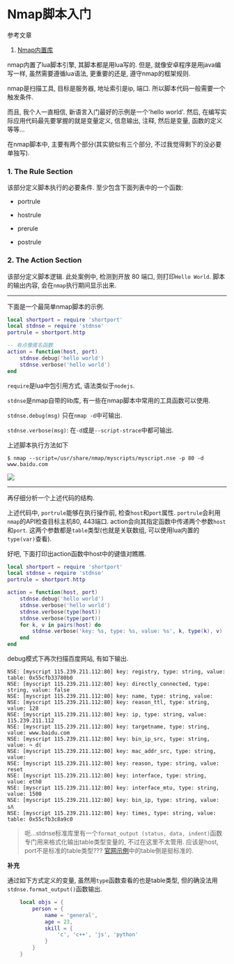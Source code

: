 # Nmap脚本入门

参考文章

1. [Nmap内置库](https://nmap.org/nsedoc/lib/)

nmap内置了lua脚本引擎, 其脚本都是用lua写的. 但是, 就像安卓程序是用java编写一样, 虽然需要遵循lua语法, 更重要的还是, 遵守nmap的框架规则.

nmap是扫描工具, 目标是服务器, 地址索引是ip, 端口. 所以脚本代码一般需要一个触发条件.

而且, 我个人一直相信, 新语言入门最好的示例是一个'hello world'. 然后, 在编写实际应用代码最先要掌握的就是变量定义, 信息输出, 注释, 然后是变量, 函数的定义等等...

在nmap脚本中, 主要有两个部分(其实貌似有三个部分, 不过我觉得剩下的没必要单独写).

### 1. The Rule Section

该部分定义脚本执行的必要条件. 至少包含下面列表中的一个函数:

- portrule

- hostrule

- prerule

- postrule

### 2. The Action Section

该部分定义脚本逻辑. 此处案例中, 检测到开放 80 端口, 则打印`Hello World`. 脚本的输出内容, 会在`nmap`执行期间显示出来. 

------

下面是一个最简单nmap脚本的示例.

```lua
local shortport = require 'shortport'
local stdnse = require 'stdnse'
portrule = shortport.http

-- 有点像匿名函数
action = function(host, port)
    stdnse.debug('hello world')
    stdnse.verbose('hello world')
end
```

`require`是lua中包引用方式, 语法类似于`nodejs`.

`stdnse`是nmap自带的lib库, 有一些在nmap脚本中常用的工具函数可以使用.

`stdnse.debug(msg)` 只在`nmap -d`中可输出.

`stdnse.verbose(msg)`: 在`-d`或是`--script-strace`中都可输出.

上述脚本执行方法如下

```
$ nmap --script=/usr/share/nmap/myscripts/myscript.nse -p 80 -d www.baidu.com
```

![](http://img.generals.spcace/21ca273ca77a3ce1394f48e67e881adc.png)

------

再仔细分析一个上述代码的结构. 

上述代码中, `portrule`能够在执行操作前, 检查`host`和`port`属性. `portrule`会利用`nmap`的API检查目标主机80, 443端口. action会向其指定函数中传递两个参数`host`和`port`. 这两个参数都是`table`类型(也就是关联数组, 可以使用lua内置的`type(var)`查看).

好吧, 下面打印出action函数中host中的键值对瞧瞧.

```lua
local shortport = require 'shortport'
local stdnse = require 'stdnse'
portrule = shortport.http

action = function(host, port)
    stdnse.debug('hello world')
    stdnse.verbose('hello world')
    stdnse.verbose(type(host))
    stdnse.verbose(type(port))
    for k, v in pairs(host) do
        stdnse.verbose('key: %s, type: %s, value: %s', k, type(k), v)
    end 
end
```

debug模式下再次扫描百度网站, 有如下输出.

```
NSE: [myscript 115.239.211.112:80] key: registry, type: string, value: table: 0x55cfb33780b0
NSE: [myscript 115.239.211.112:80] key: directly_connected, type: string, value: false
NSE: [myscript 115.239.211.112:80] key: name, type: string, value: 
NSE: [myscript 115.239.211.112:80] key: reason_ttl, type: string, value: 128
NSE: [myscript 115.239.211.112:80] key: ip, type: string, value: 115.239.211.112
NSE: [myscript 115.239.211.112:80] key: targetname, type: string, value: www.baidu.com
NSE: [myscript 115.239.211.112:80] key: bin_ip_src, type: string, value: ¬ d(
NSE: [myscript 115.239.211.112:80] key: mac_addr_src, type: string, value: 
NSE: [myscript 115.239.211.112:80] key: reason, type: string, value: reset
NSE: [myscript 115.239.211.112:80] key: interface, type: string, value: eth0
NSE: [myscript 115.239.211.112:80] key: interface_mtu, type: string, value: 1500
NSE: [myscript 115.239.211.112:80] key: bin_ip, type: string, value: s𐒰
NSE: [myscript 115.239.211.112:80] key: times, type: string, value: table: 0x55cfb3c8a9c0
```

> 呃...stdnse标准库里有一个`format_output (status, data, indent)`函数专门用来格式化输出table类型变量的, 不过在这里不太管用. 应该是host, port不是标准的table类型??? [官网示例](https://nmap.org/nsedoc/lib/stdnse.html#output_table)中的table倒是挺标准的.

**补充**

通过如下方式定义的变量, 虽然用`type`函数查看的也是table类型, 但的确没法用`stdnse.format_output()`函数输出.

```lua
    local objs = { 
        person = { 
            name = 'general',
            age = 23, 
            skill = { 
                'c', 'c++', 'js', 'python'
            }   
        }   
    }   
```